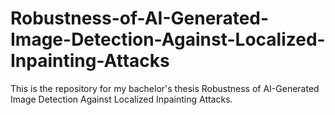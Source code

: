 # Robustness-of-AI-Generated-Image-Detection-Against-Localized-Inpainting-Attacks
This is the repository for my bachelor's thesis Robustness of AI-Generated Image Detection Against Localized Inpainting Attacks.

